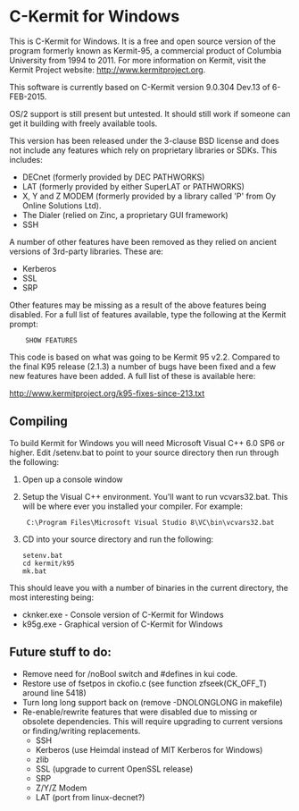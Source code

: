 # C-Kermit for Windows

This is C-Kermit for Windows. It is a free and open source version of the
program formerly known as Kermit-95, a commercial product of Columbia University
from 1994 to 2011. For more information on Kermit, visit the Kermit Project
website: http://www.kermitproject.org.

This software is currently based on C-Kermit version 9.0.304 Dev.13 of
6-FEB-2015.

OS/2 support is still present but untested. It should still work if someone can
get it building with freely available tools.

This version has been released under the 3-clause BSD license and does not
include any features which rely on proprietary libraries or SDKs. This includes:

- DECnet (formerly provided by DEC PATHWORKS)
- LAT (formerly provided by either SuperLAT or PATHWORKS)
- X, Y and Z MODEM (formerly provided by a library called 'P' from Oy Online
  Solutions Ltd).
- The Dialer (relied on Zinc, a proprietary GUI framework)
- SSH

A number of other features have been removed as they relied on ancient versions
of 3rd-party libraries. These are:

- Kerberos
- SSL
- SRP

Other features may be missing as a result of the above features being disabled.
For a full list of features available, type the following at the Kermit prompt:

        SHOW FEATURES

This code is based on what was going to be Kermit 95 v2.2. Compared to the final
K95 release (2.1.3) a number of bugs have been fixed and a few new features have
been added. A full list of these is available here:

http://www.kermitproject.org/k95-fixes-since-213.txt

## Compiling

To build Kermit for Windows you will need Microsoft Visual C++ 6.0 SP6 or
higher. Edit /setenv.bat to point to your source directory then run through the
following:

1.  Open up a console window
2.  Setup the Visual C++ environment. You'll want to run vcvars32.bat. This will
    be where ever you installed your compiler. For example:

         C:\Program Files\Microsoft Visual Studio 8\VC\bin\vcvars32.bat

3.  CD into your source directory and run the following:

        setenv.bat
        cd kermit/k95
        mk.bat

This should leave you with a number of binaries in the current directory, the
most interesting being:

- cknker.exe - Console version of C-Kermit for Windows
- k95g.exe - Graphical version of C-Kermit for Windows

## Future stuff to do:

- Remove need for /noBool switch and #defines in kui code.
- Restore use of fsetpos in ckofio.c (see function zfseek(CK_OFF_T) around
  line 5418)
- Turn long long support back on (remove -DNOLONGLONG in makefile)
- Re-enable/rewrite features that were disabled due to missing or obsolete
  dependencies. This will require upgrading to current versions or
  finding/writing replacements.
  - SSH
  - Kerberos (use Heimdal instead of MIT Kerberos for Windows)
  - zlib
  - SSL (upgrade to current OpenSSL release)
  - SRP
  - Z/Y/Z Modem
  - LAT (port from linux-decnet?)
